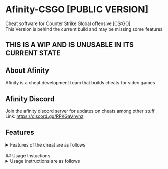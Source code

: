 # Afinity-CSGO [PUBLIC VERSION]
Cheat software for Counter Strike Global offensive [CS:GO]
<br>
This Version is behind the current build and may be missing some features
<br>
## THIS IS A WIP AND IS UNUSABLE IN ITS CURRENT STATE
## About Afinity
Afinity is a cheat development team that builds cheats for video games
<br>
## Afinity Discord
Join the afinity discord server for updates on cheats among other stuff
<br>
Link: https://discord.gg/RPKGaVnvhz
<br>
## Features
<details>
<summary>Features of the cheat are as follows</summary>
<br>
TODO
</details>
<br>
## Usage Instuctions
<details>
<summary>Usage instructions are as follows</summary>
<br>
To build the cheat into a dll open the solution file (Afinity-CSGO.sln)
<br>
and change the configuration to release(x86) then press start
<br>
<br>
To load the cheat use either the provided afinity loader or any
<br>
third party loader using load library method
<br>
[WARNING]LOAD LIBRARY METHOD PREVENTS DLL FROM BEING REMOVED DURING USE,
<br>
IF THIS CHEAT IS STORED ON AN EXTERNAL DRIVE DO NOT REMOVE IT
</details>
